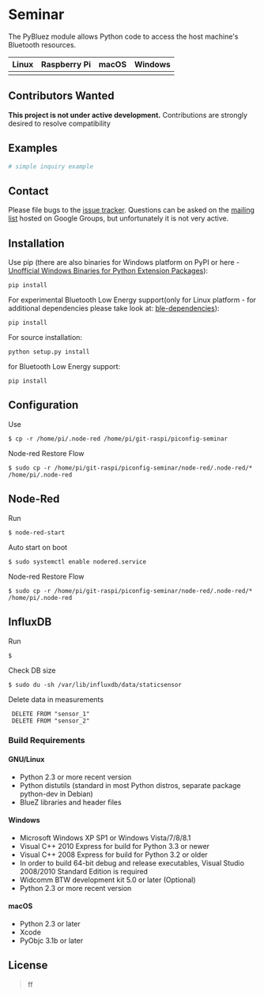 Seminar
=======


The PyBluez module allows Python code to access the host machine's Bluetooth
resources.

| Linux  | Raspberry Pi | macOS | Windows |
| ------ | ------------ | ----- | ------- |
|        |              |       |         |




Contributors Wanted
-------------------

**This project is not under active development.** Contributions are strongly
desired to resolve compatibility 


Examples
--------

```python
# simple inquiry example

```

Contact
-------

Please file bugs to the [issue tracker][bugs]. Questions can be asked on the
[mailing list][ml] hosted on Google Groups, but unfortunately it is not very
active.

[bugs]: https://github.com/pybluez/pybluez/issues
[ml]: http://groups.google.com/group/pybluez/


Installation
------------

Use pip (there are also binaries for Windows platform on PyPI or here - [Unofficial Windows Binaries for Python Extension Packages](https://www.lfd.uci.edu/~gohlke/pythonlibs/#pybluez)):

    pip install 

For experimental Bluetooth Low Energy support(only for Linux platform -
for additional dependencies please take look at:
[ble-dependencies](https://bitbucket.org/OscarAcena/pygattlib/src/45e04060881a20189412681f52d55ff5add9f388/DEPENDS?at=default)):

    pip install 

For source installation:

    python setup.py install

for Bluetooth Low Energy support:

    pip install 

Configuration
------------

Use 

    $ cp -r /home/pi/.node-red /home/pi/git-raspi/piconfig-seminar


Node-red Restore Flow

    $ sudo cp -r /home/pi/git-raspi/piconfig-seminar/node-red/.node-red/* /home/pi/.node-red
 

Node-Red
------------
Run

    $ node-red-start

Auto start on boot

    $ sudo systemctl enable nodered.service

Node-red Restore Flow

    $ sudo cp -r /home/pi/git-raspi/piconfig-seminar/node-red/.node-red/* /home/pi/.node-red

InfluxDB
------------
Run

    $ 

Check DB size

    $ sudo du -sh /var/lib/influxdb/data/staticsensor

Delete data in measurements

     DELETE FROM "sensor_1"
     DELETE FROM "sensor_2"  
      
     

### Build Requirements

#### GNU/Linux

-   Python 2.3 or more recent version
-   Python distutils (standard in most Python distros, separate package
    python-dev in Debian)
-   BlueZ libraries and header files

#### Windows

-   Microsoft Windows XP SP1 or Windows Vista/7/8/8.1
-   Visual C++ 2010 Express for build for Python 3.3 or newer
-   Visual C++ 2008 Express for build for Python 3.2 or older
-   In order to build 64-bit debug and release executables, Visual
    Studio 2008/2010 Standard Edition is required
-   Widcomm BTW development kit 5.0 or later (Optional)
-   Python 2.3 or more recent version

#### macOS

-   Python 2.3 or later
-   Xcode
-   PyObjc 3.1b or later
    

License
-------

> ff
